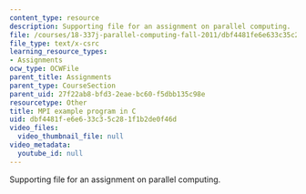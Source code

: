 ```yaml
---
content_type: resource
description: Supporting file for an assignment on parallel computing.
file: /courses/18-337j-parallel-computing-fall-2011/dbf4481fe6e633c35c281f1b2de0f46d_mpipi.c
file_type: text/x-csrc
learning_resource_types:
- Assignments
ocw_type: OCWFile
parent_title: Assignments
parent_type: CourseSection
parent_uid: 27f22ab8-bfd3-2eae-bc60-f5dbb135c98e
resourcetype: Other
title: MPI example program in C
uid: dbf4481f-e6e6-33c3-5c28-1f1b2de0f46d
video_files:
  video_thumbnail_file: null
video_metadata:
  youtube_id: null
---
```

Supporting file for an assignment on parallel computing.

